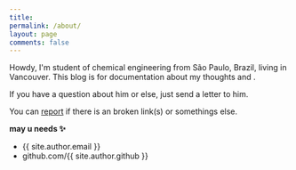 ```yaml
---
title: 
permalink: /about/
layout: page
comments: false
---
```


Howdy, I'm student of chemical engineering from São Paulo, Brazil, living in Vancouver. This blog is for documentation about my thoughts and .

If you have a question about him or else, just send a letter to him.

You can [report](http://github.com/piharpi/jekyll-klise/issues/new) if there is an broken link(s) or somethings else.

**may u needs ✨**

- {{ site.author.email }}
- github.com/{{ site.author.github }}
